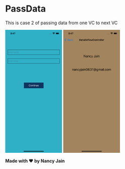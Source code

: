# PassData
This is case 2 of passing data from one VC to next VC

<img src="/resultPics/screen1.png" width="180">
<img src="/resultPics/screen2.png" width="180">

**Made with ❤️ by Nancy Jain**
